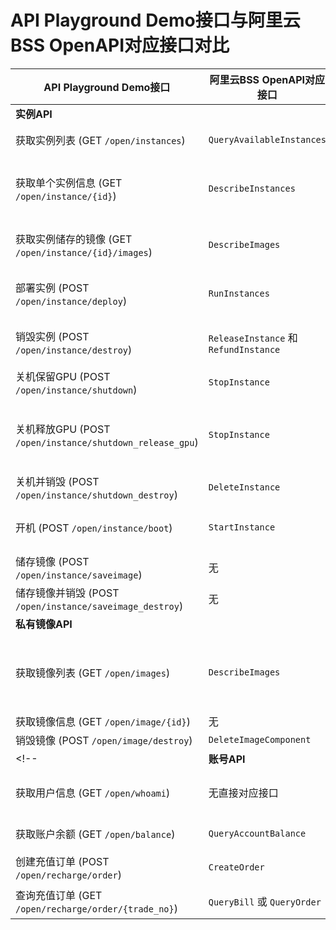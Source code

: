 # API Playground Demo接口与阿里云BSS OpenAPI对应接口对比

| API Playground Demo接口 | 阿里云BSS OpenAPI对应接口 | 备注 |
|---|---|---|
| **实例API** | | |
| 获取实例列表 (GET `/open/instances`) | `QueryAvailableInstances` | 功能上基本一致，都用于查询用户可用的实例列表。 |
| 获取单个实例信息 (GET `/open/instance/{id}`) | `DescribeInstances` | 通常通过各产品线的API（如ECS的`DescribeInstances`）实现。 |
| 获取实例储存的镜像 (GET `/open/instance/{id}/images`) | `DescribeImages` | 镜像管理通常由各产品线的API（如ECS的`DescribeImages`）提供。 |
| 部署实例 (POST `/open/instance/deploy`) | `RunInstances` |  用于批量创建ECS实例，支持自动启动、分配公网IP及设置自动释放时间。 |
| 销毁实例 (POST `/open/instance/destroy`) | `ReleaseInstance` 和 `RefundInstance` | API Playground的“销毁实例”可能涵盖了释放和退订的综合操作。 |
| 关机保留GPU (POST `/open/instance/shutdown`) | `StopInstance` | `StoppedMode=KeepCharging`  |
| 关机释放GPU (POST `/open/instance/shutdown_release_gpu`) | `StopInstance` | `StoppedMode=StopCharging` 计算资源(vCPU、内存、GPU)、镜像 License 费用、固定公网 IP 的固定带宽模式暂停计费 |
| 关机并销毁 (POST `/open/instance/shutdown_destroy`) | `DeleteInstance` |  无 |
| 开机 (POST `/open/instance/boot`) | `StartInstance` | 实例的开机操作通常由各产品线的API（如ECS的`StartInstance`）提供。 |
| 储存镜像 (POST `/open/instance/saveimage`) | 无 | 无
| 储存镜像并销毁 (POST `/open/instance/saveimage_destroy`) | 无 | 无 |
| **私有镜像API** | | |
| 获取镜像列表 (GET `/open/images`) | `DescribeImages` | 阿里云BSS OpenAPI中没有直接对应的私有镜像管理API，通常由具体云产品（如ECS的`DescribeImages`）提供。 |
| 获取镜像信息 (GET `/open/image/{id}`) | 无 | 无 |
| 销毁镜像 (POST `/open/image/destroy`) | `DeleteImageComponent` | 删除自定义镜像 |
<!-- | **账号API** | | |
| 获取用户信息 (GET `/open/whoami`) | 无直接对应接口 | 用户信息的获取通常通过阿里云的RAM或STS等身份认证和授权服务来完成。 |
| 获取账户余额 (GET `/open/balance`) | `QueryAccountBalance` | 属于BSS OpenAPI范畴，用于查询账户余额。 |
| 创建充值订单 (POST `/open/recharge/order`) | `CreateOrder` | 阿里云的`CreateOrder`更为通用和复杂。 |
| 查询充值订单 (GET `/open/recharge/order/{trade_no}`) | `QueryBill` 或 `QueryOrder` | 可以间接查询充值订单状态。 | -->


